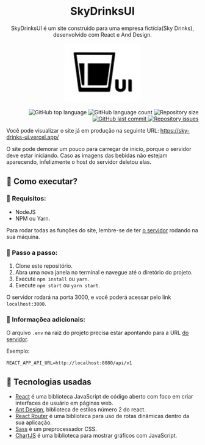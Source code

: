 <h1 align="center">SkyDrinksUI</h1>

<p align="center">
    SkyDrinksUI é um site construido para uma empresa fictícia(Sky Drinks), desenvolvido com React e And Design.   
</p>

<p align="center">
    <img width="200" src="./SkyDrinksUI.png" />
</p>


<p align="right">
  <img alt="GitHub top language" src="https://img.shields.io/github/languages/top/SkyG0D/sky-drinks-ui.svg" />
  
  <img alt="GitHub language count" src="https://img.shields.io/github/languages/count/SkyG0D/sky-drinks-ui.svg" />
  
  <img alt="Repository size" src="https://img.shields.io/github/repo-size/SkyG0D/sky-drinks-ui.svg" />

  <a href="https://github.com/leovargasdev/twitch-live-06/commits/master">
    <img alt="GitHub last commit" src="https://img.shields.io/github/last-commit/SkyG0D/sky-drinks-ui.svg" />
  </a>
  
  <a href="https://github.com/leovargasdev/twitch-live-06/issues">
    <img alt="Repository issues" src="https://img.shields.io/github/issues/SkyG0D/sky-drinks-ui.svg" />
  </a>
</p>

Você pode visualizar o site já em produção na seguinte URL: https://sky-drinks-ui.vercel.app/

O site pode demorar um pouco para carregar de inicio, porque o servidor deve estar iniciando. Caso as imagens das bebidas não estejam aparecendo, infelizmente o host do servidor deletou elas.

## :wrench: Como executar?

### :mag_right: Requisitos:

- NodeJS
- NPM ou Yarn.

Para rodar todas as funções do site, lembre-se de ter [o servidor](https://github.com/SkyG0D/sky-drinks-api) rodando na sua máquina.

### :athletic_shoe: Passo a passo:

1. Clone este repositório.
2. Abra uma nova janela no terminal e navegue até o diretório do projeto.
3. Execute `npm install` ou `yarn`.
4. Execute `npm start` ou `yarn start`.

O servidor rodará na porta 3000, e você poderá acessar pelo link `localhost:3000`.

### :paperclip: Informaçõea adicionais:

O arquivo `.env` na raiz do projeto precisa estar apontando para a URL [do servidor](https://github.com/SkyG0D/sky-drinks-api).

Exemplo:

```
REACT_APP_API_URL=http://localhost:8080/api/v1
```

## :rocket: Tecnologias usadas

- [React](https://pt-br.reactjs.org/) é uma biblioteca JavaScript de código aberto com foco em criar interfaces de usuário em páginas web.
- [Ant Design](https://ant.design/), biblioteca de estilos número 2 do react.
- [React Router](https://reactrouter.com/) é uma biblioteca para uso de rotas dinâmicas dentro da sua aplicação.
- [Sass](https://sass-lang.com/) é um preprocessador CSS.
- [ChartJS](https://www.chartjs.org/)
  é uma biblioteca para mostrar gráficos com JavaScript.
